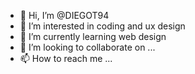 - 👋 Hi, I’m @DIEGOT94
- 👀 I’m interested in coding and ux design
- 🌱 I’m currently learning web design
- 💞️ I’m looking to collaborate on ...
- 📫 How to reach me ...

<!---
DIEGOT94/DIEGOT94 is a ✨ special ✨ repository because its `README.md` (this file) appears on your GitHub profile.
You can click the Preview link to take a look at your changes.
--->
